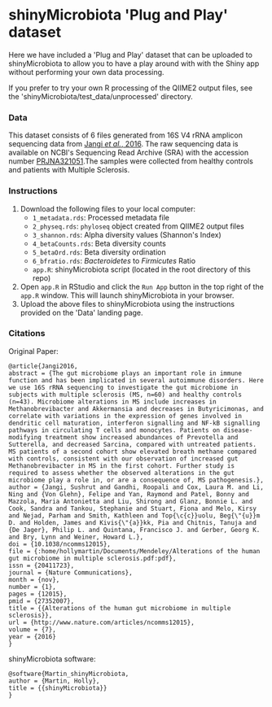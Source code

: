 # shinyMicrobiota 'Plug and Play' dataset

Here we have included a 'Plug and Play' dataset that can be uploaded to shinyMicrobiota to allow you to have a play around with with the Shiny app without performing your own data processing.

If you prefer to try your own R processing of the QIIME2 output files, see the 'shinyMicrobiota/test_data/unprocessed' directory.

### Data
This dataset consists of 6 files generated from 16S V4 rRNA amplicon sequencing data from [Jangi *et al.*, 2016](https://doi.org/10.1038/ncomms12015). The raw sequencing data is available on NCBI's Sequencing Read Archive (SRA) with the accession number [PRJNA321051](https://www.ncbi.nlm.nih.gov/bioproject/PRJNA321051/).The samples were collected from healthy controls and patients with Multiple Sclerosis. 

### Instructions

1. Download the following files to your local computer:
   - `1_metadata.rds`: Processed metadata file       
   - `2_physeq.rds`: `phyloseq` object created from QIIME2 output files    
   - `3_shannon.rds`: Alpha diversity values (Shannon's Index)
   - `4_betaCounts.rds`: Beta diversity counts
   - `5_betaOrd.rds`: Beta diversity ordination
   - `6_bfratio.rds`: *Bacteroidetes* to *Firmicutes* Ratio
   - `app.R`: shinyMicrobiota script (located in the root directory of this repo)
2. Open `app.R` in RStudio and click the `Run App` button in the top right of the `app.R` window. This will launch shinyMicrobiota in your browser. 
3. Upload the above files to shinyMicrobiota using the instructions provided on the 'Data' landing page.


### Citations

Original Paper:
```
@article{Jangi2016,
abstract = {The gut microbiome plays an important role in immune function and has been implicated in several autoimmune disorders. Here we use 16S rRNA sequencing to investigate the gut microbiome in subjects with multiple sclerosis (MS, n=60) and healthy controls (n=43). Microbiome alterations in MS include increases in Methanobrevibacter and Akkermansia and decreases in Butyricimonas, and correlate with variations in the expression of genes involved in dendritic cell maturation, interferon signalling and NF-kB signalling pathways in circulating T cells and monocytes. Patients on disease-modifying treatment show increased abundances of Prevotella and Sutterella, and decreased Sarcina, compared with untreated patients. MS patients of a second cohort show elevated breath methane compared with controls, consistent with our observation of increased gut Methanobrevibacter in MS in the first cohort. Further study is required to assess whether the observed alterations in the gut microbiome play a role in, or are a consequence of, MS pathogenesis.},
author = {Jangi, Sushrut and Gandhi, Roopali and Cox, Laura M. and Li, Ning and {Von Glehn}, Felipe and Yan, Raymond and Patel, Bonny and Mazzola, Maria Antonietta and Liu, Shirong and Glanz, Bonnie L. and Cook, Sandra and Tankou, Stephanie and Stuart, Fiona and Melo, Kirsy and Nejad, Parham and Smith, Kathleen and Top{\c{c}}uolu, Beg{\"{u}}m D. and Holden, James and Kivis{\"{a}}kk, Pia and Chitnis, Tanuja and {De Jager}, Philip L. and Quintana, Francisco J. and Gerber, Georg K. and Bry, Lynn and Weiner, Howard L.},
doi = {10.1038/ncomms12015},
file = {:home/hollymartin/Documents/Mendeley/Alterations of the human gut microbiome in multiple sclerosis.pdf:pdf},
issn = {20411723},
journal = {Nature Communications},
month = {nov},
number = {1},
pages = {12015},
pmid = {27352007},
title = {{Alterations of the human gut microbiome in multiple sclerosis}},
url = {http://www.nature.com/articles/ncomms12015},
volume = {7},
year = {2016}
}
```

shinyMicrobiota software:
```
@software{Martin_shinyMicrobiota,
author = {Martin, Holly},
title = {{shinyMicrobiota}}
}
```
